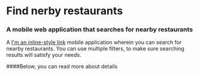 # Find nerby restaurants 
### A mobile web application that searches for nearby restaurants

A [I'm an inline-style link](https://developers.google.com/places/web-service/intro) mobile application wherein you can search for nearby restaurants. You can use multiple filters, to make sure searching results will satisfy your needs. 

####Below, you can read more about details
